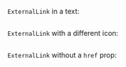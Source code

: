 `ExternalLink` in a text:
```js
```

`ExternalLink` with a different icon:
```js
```

`ExternalLink` without a `href` prop:
```js
```